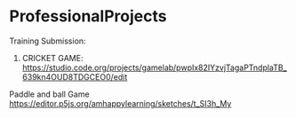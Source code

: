 # ProfessionalProjects
Training Submission:
1. CRICKET GAME:
https://studio.code.org/projects/gamelab/pwpIx82IYzvjTagaPTndplaTB_639kn4OUD8TDGCEO0/edit

Paddle and ball Game
https://editor.p5js.org/amhappylearning/sketches/t_SI3h_My
